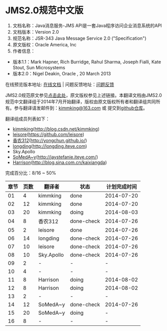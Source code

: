 # JMS2.0规范中文版

1. 文档名称：Java消息服务-JMS API是一套Java程序访问企业消息系统的API
1. 文档版本：Version 2.0
1. 规范名称：JSR-343 Java Message Service 2.0 ("Specification")
1. 原文版权：Oracle America, Inc
1. 作者信息：
 * 版本1.1：Mark Hapner, Rich Burridge, Rahul Sharma, Joseph Fialli, Kate Stout, Sun Microsystems
 * 版本2.0：Nigel Deakin, Oracle , 20 March 2013

在线预览版本地址: [在线文档](http://kimmking.gitbooks.io/jms20cn/)
| 问题反馈地址：[问题反馈](https://github.com/kimmking/JMS2CN/issues)

JMS2.0规范原文参见[点击此处](https://jcp.org/en/jsr/detail?id=343)，原文版权参见上述链接。本翻译文档由JMS2.0规范中文翻译组于2014年7月开始翻译，版权由原文版权所有者和翻译组共同所有。参与翻译请发邮件到：kimmking@163.com 或 提交到[github仓库](https://github.com/kimmking/JMS2CN)。

翻译组成员列表如下：
* [kimmking](https://github.com/kimmking)(http://blog.csdn.net/kimmking)
* [leisore](https://github.com/leisore)(https://github.com/leisore)
* [香农312](https://github.com/yongchun)(http://yongchun.github.io/)
* [longding](https://github.com/badguyding)(http://longding.iteye.com)
* Sky.Apollo
* [SoMedA~y](https://github.com/yanghongzhuang)(http://jaystefanie.iteye.com/)
* [Harrison](https://github.com/huyisong0329)(http://blog.sina.com.cn/kaixiangda)

完成百分比：8/16 ~ 50%

| 章节 | 页数 | 翻译者 | 状态 | 计划完成时间 |
| -- | -- | -- | -- | -- |
| 01 | 4 | kimmking | done | 2014-07-20 |
| 02 | 12 | kimmking | done | 2014-07-20 |
| 03 | 20 | kimmking | doing | 2014-08-03 |
| 04 | 8 | 香农312 | done-check | 2014-07-26 |
| 05 | 2 | leisore | done | 2014-07-26 |
| 06 | 14 | longding | done-check | 2014-07-26 |
| 07 | 10 | leisore | done-check | 2014-07-26 |
| 08 | 10 | Sky.Apollo | done-check | 2014-07-26 |
| 09 | 2 | - | - | - |
| 10 | 4 | - | - | - |
| 11 | 8 | Harrison | doing | 2014-08-02 |
| 12 | 8 | Harrison | doing | 2014-08-02 |
| 13 | 2 | - | - | - |
| 14 | 12 | SoMedA~y | done-check | 2014-07-26|
| 15 | 20 | SoMedA~y | doing | - |
| 16 | 8 | - | - | - |






